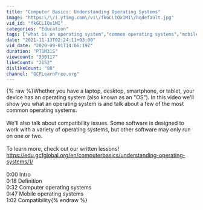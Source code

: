 ```yaml
---
title: "Computer Basics: Understanding Operating Systems"
image: "https:\/\/i.ytimg.com\/vi\/fkGCLIQx1MI\/hqdefault.jpg"
vid_id: "fkGCLIQx1MI"
categories: "Education"
tags: ["what is an operating system","common operating systems","mobile operating system"]
date: "2021-11-13T02:24:11+03:00"
vid_date: "2020-09-01T14:06:19Z"
duration: "PT1M31S"
viewcount: "330117"
likeCount: "2152"
dislikeCount: "88"
channel: "GCFLearnFree.org"
---
```

{% raw %}Whether you have a laptop, desktop, smartphone, or tablet, your device has an operating system (also known as an &quot;OS&quot;). In this video we'll show you what an operating system is and talk about a few of the most common operating systems.<br /><br />We'll also talk about compatibility issues. Some software is designed to work with a variety of operating systems, but other software may only run on one or two. <br /><br />To learn more, check out our written lessons! <a rel="nofollow" target="blank" href="https://edu.gcfglobal.org/en/computerbasics/understanding-operating-systems/1/">https://edu.gcfglobal.org/en/computerbasics/understanding-operating-systems/1/</a><br /><br />0:00 Intro<br />0:18 Definition<br />0:32 Computer operating systems<br />0:47 Mobile operating systems<br />1:02 Compatibility{% endraw %}
